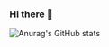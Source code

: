 ### Hi there 👋

![Anurag's GitHub stats](https://github-readme-stats.vercel.app/api?username=raphaelmdcoelho&show_icons=true&theme=ocean_dark)

<!--
**raphaelmdcoelho/raphaelmdcoelho** is a ✨ _special_ ✨ repository because its `README.md` (this file) appears on your GitHub profile.

Here are some ideas to get you started:

- 🔭 I’m currently working on ...
- 🌱 I’m currently learning ...
- 👯 I’m looking to collaborate on ...
- 🤔 I’m looking for help with ...
- 💬 Ask me about ...
- 📫 How to reach me: ...
- 😄 Pronouns: ...
- ⚡ Fun fact: ...
-->
